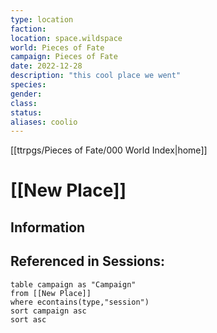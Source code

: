 ```yaml
---
type: location
faction: 
location: space.wildspace
world: Pieces of Fate
campaign: Pieces of Fate
date: 2022-12-28
description: "this cool place we went"
species: 
gender: 
class: 
status:
aliases: coolio
---
```

[[ttrpgs/Pieces of Fate/000 World Index|home]]
# [[New Place]]

## Information

## Referenced in Sessions:

```dataview
table campaign as "Campaign"
from [[New Place]]
where econtains(type,"session")
sort campaign asc
sort asc
```